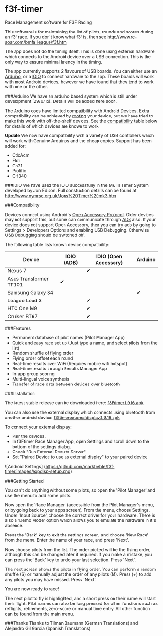 # f3f-timer

Race Management software for F3F Racing

This software is for maintaining the list of pilots, rounds and scores during an f3f race.
If you don't know what f3f is, then see http://www.rc-soar.com/bmfa_league/f3f.htm

The app does not do the timing itself. This is done using external hardware which connects to the Android device over a USB connection. This is the only way to ensure minimal latency in the timing.

The app currently supports 2 flavours of USB boards. You can either use an <a href="https://www.arduino.cc">Arduino</a>, or a <a href="https://www.sparkfun.com/products/10748">IOIO<a> to connect hardware to the app. These boards will work with most Android devices, however we have found that they tend to work with one or the other.

###Arduino
We have an arduino based system which is still under development (29/6/15). Details will be added here soon.

The Arduino does have limited compatibility with Android Devices. Extra compatibility can be achieved by <a href="https://en.wikipedia.org/wiki/Rooting_(Android_OS)">rooting</a> your device, but we have tried to make this work with off-the-shelf devices. See the <a href="https://github.com/marktreble/f3f-timer/blob/master/README.md#compatibility">compatibility</a> table below for details of which devices are known to work.

**Update**
We now have compatibility with a variety of USB controllers which will work with Genuine Arduinos and the cheap copies.
Support has been added for:
- CdcAcm
- Ftdi
- Cp21
- Prolific
- CH340

###IOIO
We have used the IOIO successfully in the MK III Timer System developed by Jon Edison. Full constuction details can be found at http://www.nymrsc.org.uk/Jons%20Timer%20mk3.htm

###Compatibility

Devices connect using Android's <a href="http://source.android.com/accessories/protocol.html">Open Accessory Protocol</a>. Older devices may not support this, but some can communicate through <a href="http://developer.android.com/tools/help/adb.html">ADB</a> also. If your device does not support Open Accessory, then you can try adb by going to Settings > Developers Options and enabling USB Debugging. Otherwise USB Debugging should be switched off.

The following table lists known device compatibility:

| Device                  | IOIO (ADB) | IOIO (Open Accessory) | Arduino |
| ----------------------- | ---------- | --------------------- | ------- |
| Nexus 7                 |            | ✔                     |         |
| Asus Transformer TF101  | ✔          |                       |         |
| Samsung Galaxy S4       |            |                       |✔        |
| Leagoo Lead 3           |            | ✔                     |         |
| HTC One M9              |            | ✔                     |         |
| Cruiser BT67            |            | ✔                     |         |

###Features

- Permanent database of pilot names (Pilot Manager App)
- Quick and easy race set up (Just type a name, and select pilots from the list)
- Random shuffle of flying order
- Flying order offset each round
- Real-time results over WiFi (Requires mobile wifi hotspot)
- Real-time results through Results Manager App
- In-app group scoring
- Multi-lingual voice synthesis
- Transfer of race data between devices over bluetooth

###Installation

The latest stable release can be downloaded here:
<a href="http://www.marktreble.co.uk/clients/f3f/f3Ftimer1.9.16.apk">f3Ftimer1.9.16.apk</a>

You can also use the external display which connects using bluetooth from another android device:
<a href="http://www.marktreble.co.uk/clients/f3f/f3ftimerexternaldisplay.1.9.16.apk">f3ftimerexternaldisplay.1.9.16.apk</a>

To connect your external display:
* Pair the devices.
* In f3Ftimer Race Manager App, open Settings and scroll down to the bottom of the settings dialog.
* Check "Run External Results Server"
* Set "Paired Device to use as external display" to your paired device

![Android Settings]
(https://github.com/marktreble/f3f-timer/images/expdisp-setup.png)

###Getting Started

You can't do anything without some pilots, so open the 'Pilot Manager' and use the menu to add some pilots.

Now open the 'Race Manager' (accessible from the Pilot Manager's menu, or by going back to your apps screen). From the menu, choose Settings. Under 'Input Source', choose the correct driver for your hardware. There is also a 'Demo Mode' option which allows you to emulate the hardware in it's absence.

Press the 'Back' key to exit the settings screen, and choose 'New Race' from the menu. Enter the name of your race, and press 'Next'.

Now choose pilots from the list. The order picked will be the flying order, although this can be changed later if required. If you make a mistake, you can press the 'Back' key to undo your last selection. Press 'Next'.

The next screen shows the pilots in flying order. You can perform a random shuffle (S) or manually adjust the order of any pilots (M). Press (+) to add any pilots you may have missed. Press 'Next'.

You are now ready to race!

The next pilot to fly is highlighted, and a short press on their name will start their flight. Pilot names can also be long pressed for other functions such as reflights, retirements, zero-score or manual time entry. All other function can be found from the main menu.

###Thanks
Thanks to Tilman Baumann (German Translations) and Alejandro Gil Garcia (Spanish Translations)






